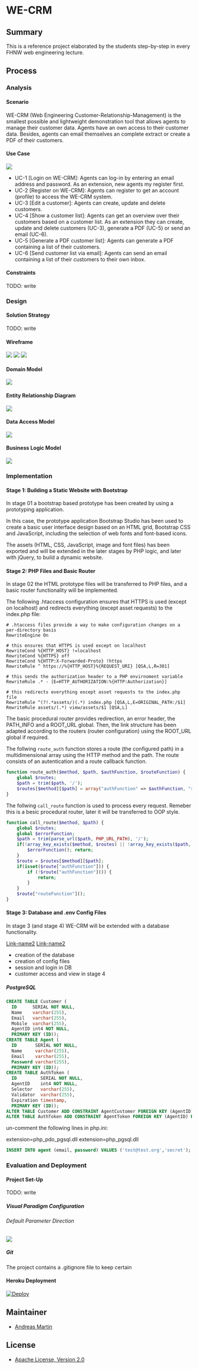 # WE-CRM

## Summary
This is a reference project elaborated by the students step-by-step in every FHNW web engineering lecture.

## Process

### Analysis

#### Scenario
WE-CRM (Web Engineering Customer-Relationship-Management) is the smallest possible and lightweight demonstration tool that allows agents to manage their customer data. Agents have an own access to their customer data. Besides, agents can email themselves an complete extract or create a PDF of their customers.

#### Use Case

![](modelling/images/WE-CRM-Use-Case.png)

- UC-1 [Login on WE-CRM]: Agents can log-in by entering an email address and password. As an extension, new agents my register first.
- UC-2 [Register on WE-CRM]: Agents can register to get an account (profile) to access the WE-CRM system.
- UC-3 [Edit a customer]: Agents can create, update and delete customers.
- UC-4 [Show a customer list]: Agents can get an overview over their customers based on a customer list. As an extension they can create, update and delete customers (UC-3), generate a PDF (UC-5) or send an email (UC-6).
- UC-5 [Generate a PDF customer list]: Agents can generate a PDF containing a list of their customers.
- UC-6 [Send customer list via email]: Agents can send an email containing a list of their customers to their own inbox.

#### Constraints

TODO: write

### Design

#### Solution Strategy

TODO: write

#### Wireframe

![](modelling/images/WE-CRM-Wireframe%20-%20Log-In.png)
![](modelling/images/WE-CRM-Wireframe%20-%20Customers.png)
![](modelling/images/WE-CRM-Wireframe%20-%20Edit.png)

#### Domain Model

![](modelling/images/WE-CRM-Domain-Model.png)

#### Entity Relationship Diagram

![](modelling/images/WE-CRM-ERD.png)

#### Data Access Model

![](modelling/images/WE-CRM-Data-Access.png)

#### Business Logic Model

![](modelling/images/WE-CRM-Business-Logic.png)

### Implementation

#### Stage 1: Building a Static Website with Bootstrap

In stage 01 a bootstrap based prototype has been created by using a prototyping application. 

In this case, the prototype application Bootstrap Studio has been used to create a basic user interface design based on an HTML grid, Bootstrap CSS and JavaScript, including the selection of web fonts and font-based icons.

The assets (HTML, CSS, JavaScript, image and font files) has been exported and will be extended in the later stages by PHP logic, and later with jQuery, to build a dynamic website.

#### Stage 2: PHP Files and Basic Router

In stage 02 the HTML prototype files will be transferred to PHP files, and a basic router functionality will be implemented.

The following .htaccess configuration ensures that HTTPS is used (except on localhost) and redirects everything (except asset requests) to the index.php file:

```apacheconf
# .htaccess files provide a way to make configuration changes on a per-directory basis
RewriteEngine On

# this ensures that HTTPS is used except on localhost
RewriteCond %{HTTP_HOST} !=localhost
RewriteCond %{HTTPS} off
RewriteCond %{HTTP:X-Forwarded-Proto} !https
RewriteRule ^ https://%{HTTP_HOST}%{REQUEST_URI} [QSA,L,R=301]

# this sends the authorization header to a PHP envirnoment variable
RewriteRule .* - [E=HTTP_AUTHORIZATION:%{HTTP:Authorization}]

# this redirects everything except asset requests to the index.php file
RewriteRule ^(?!.*assets/)(.*) index.php [QSA,L,E=ORIGINAL_PATH:/$1]
RewriteRule assets/(.*) view/assets/$1 [QSA,L]
```

The basic procedural router provides redirection, an error header, the PATH_INFO and a ROOT_URL global. Then, the link structure has been adapted according to the routers (router configuration) using the ROOT_URL global if required.

The follwing `route_auth` function stores a route (the configured path) in a multidimensional array using the HTTP method and the path. The route consists of an autentication and a route callback function.
```PHP
function route_auth($method, $path, $authFunction, $routeFunction) {
    global $routes;
    $path = trim($path, '/');
    $routes[$method][$path] = array("authFunction" => $authFunction, "routeFunction" => $routeFunction);
}
```
The follwing `call_route` function is used to process every request. Remeber this is a besic procedural router, later it will be transferred to OOP style.
```PHP
function call_route($method, $path) {
    global $routes;
    global $errorFunction;
    $path = trim(parse_url($path, PHP_URL_PATH), '/');
    if(!array_key_exists($method, $routes) || !array_key_exists($path, $routes[$method])) {
        $errorFunction(); return;
    }
    $route = $routes[$method][$path];
    if(isset($route["authFunction"])) {
        if (!$route["authFunction"]()) {
            return;
        }
    }
    $route["routeFunction"]();
}
```

#### Stage 3: Database and .env Config Files

In stage 3 (and stage 4) WE-CRM will be extended with a database functionality. 

[Link-name2](#domain-model)
[Link-name2](#default-parameter-direction)


- creation of the database
- creation of config files
- session and login in DB
- customer access and view in stage 4

##### PostgreSQL
```SQL
CREATE TABLE Customer (
  ID      SERIAL NOT NULL, 
  Name    varchar(255), 
  Email   varchar(255), 
  Mobile  varchar(255), 
  AgentID int4 NOT NULL, 
  PRIMARY KEY (ID));
CREATE TABLE Agent (
  ID       SERIAL NOT NULL, 
  Name     varchar(255), 
  Email    varchar(255), 
  Password varchar(255), 
  PRIMARY KEY (ID));
CREATE TABLE AuthToken (
  ID         SERIAL NOT NULL, 
  AgentID    int4 NOT NULL, 
  Selector   varchar(255), 
  Validator  varchar(255), 
  Expiration timestamp, 
  PRIMARY KEY (ID));
ALTER TABLE Customer ADD CONSTRAINT AgentCustomer FOREIGN KEY (AgentID) REFERENCES Agent (ID);
ALTER TABLE AuthToken ADD CONSTRAINT AgentToken FOREIGN KEY (AgentID) REFERENCES Agent (ID);
```

un-comment the following lines in php.ini:

extension=php_pdo_pgsql.dll
extension=php_pgsql.dll

```SQL
INSERT INTO agent (email, password) VALUES ('test@test.org','secret');
```

### Evaluation and Deployment

#### Project Set-Up

TODO: write

##### Visual Paradigm Configuration
######  Default Parameter Direction
![](images/VP-default-parameter-direction.png)

##### Git
The project contains a .gitignore file to keep certain 

#### Heroku Deployment

[![Deploy](https://www.herokucdn.com/deploy/button.png)](https://heroku.com/deploy)

## Maintainer

- [Andreas Martin](https://github.com/andreasmartin)

## License

- [Apache License, Version 2.0](LICENSE)
